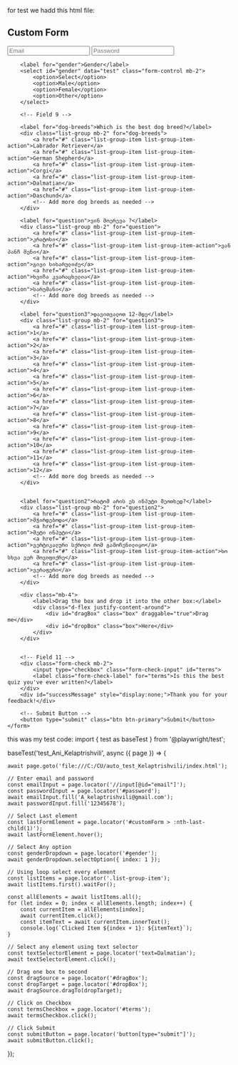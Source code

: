 for test we hadd this html file:
<!DOCTYPE html>
<html lang="en">
<head>
    <meta charset="UTF-8">
    <meta name="viewport" content="width=device-width, initial-scale=1.0">
    <title>Form with Bootstrap and jQuery</title>
    <!-- Bootstrap CSS -->
    <link href="https://maxcdn.bootstrapcdn.com/bootstrap/4.5.2/css/bootstrap.min.css" rel="stylesheet">
    <!-- jQuery library -->
    <script src="https://ajax.googleapis.com/ajax/libs/jquery/3.5.1/jquery.min.js"></script>
    <!-- Bootstrap JS -->
    <script src="https://maxcdn.bootstrapcdn.com/bootstrap/4.5.2/js/bootstrap.min.js"></script>
</head>
<body>

<div class="container mt-5">
    <h2>Custom Form</h2>
    <form id="customForm">
        <!-- Fields 1-8 -->
        <input type="email" id="email" class="form-control mb-2" placeholder="Email" required>
        <input type="password" class="form-control mb-2" id="password" placeholder="Password" required>

        <label for="gender">Gender</label>
        <select id="gender" data="test" class="form-control mb-2">
            <option>Select</option>
            <option>Male</option>
            <option>Female</option>
            <option>Other</option>
        </select>

        <!-- Field 9 -->
        
        <label for="dog-breeds">Which is the best dog breed?</label>
        <div class="list-group mb-2" for="dog-breeds">
            <a href="#" class="list-group-item list-group-item-action">Labrador Retriever</a>
            <a href="#" class="list-group-item list-group-item-action">German Shepherd</a>
            <a href="#" class="list-group-item list-group-item-action">Corgi</a>
            <a href="#" class="list-group-item list-group-item-action">Dalmatian</a>
            <a href="#" class="list-group-item list-group-item-action">Daschund</a>
            <!-- Add more dog breeds as needed -->
        </div>

        <label for="question">ვინ მოერევა ?</label>
        <div class="list-group mb-2" for="question">
            <a href="#" class="list-group-item list-group-item-action">კრატოსი</a>
            <a href="#" class="list-group-item list-group-item-action">ვან პანჩ მენი</a>
            <a href="#" class="list-group-item list-group-item-action">გივი სიხარულიძე</a>
            <a href="#" class="list-group-item list-group-item-action">ხვიჩა კვარაცხელია</a>
            <a href="#" class="list-group-item list-group-item-action">სარუმანი</a>
            <!-- Add more dog breeds as needed -->
        </div>

        <label for="question3">დავითვალოთ 12-მდე</label>
        <div class="list-group mb-2" for="question3">
            <a href="#" class="list-group-item list-group-item-action">1</a>
            <a href="#" class="list-group-item list-group-item-action">2</a>
            <a href="#" class="list-group-item list-group-item-action">3</a>
            <a href="#" class="list-group-item list-group-item-action">4</a>
            <a href="#" class="list-group-item list-group-item-action">5</a>
            <a href="#" class="list-group-item list-group-item-action">6</a>
            <a href="#" class="list-group-item list-group-item-action">7</a>
            <a href="#" class="list-group-item list-group-item-action">8</a>
            <a href="#" class="list-group-item list-group-item-action">9</a>
            <a href="#" class="list-group-item list-group-item-action">10</a>
            <a href="#" class="list-group-item list-group-item-action">11</a>
            <a href="#" class="list-group-item list-group-item-action">12</a>
            <!-- Add more dog breeds as needed -->
        </div>


        <label for="question2">რატომ არის ეს ინპუტი მეოთხედ?</label>
        <div class="list-group mb-2" for="question2">
            <a href="#" class="list-group-item list-group-item-action">მჭირდებოდა</a>
            <a href="#" class="list-group-item list-group-item-action">მეტი ინპუტი</a>
            <a href="#" class="list-group-item list-group-item-action">ვერტიკალური სქროლი რომ გამოჩენილიყო</a>
            <a href="#" class="list-group-item list-group-item-action">ხო სხვა ვერ მოვიფიქრე</a>
            <a href="#" class="list-group-item list-group-item-action">ვერაფერი</a>
            <!-- Add more dog breeds as needed -->
        </div>

        <div class="mb-4">
            <label>Drag the box and drop it into the other box:</label>
            <div class="d-flex justify-content-around">
                <div id="dragBox" class="box" draggable="true">Drag me</div>
                <div id="dropBox" class="box">Here</div>
            </div>
        </div>
        

        <!-- Field 11 -->
        <div class="form-check mb-2">
            <input type="checkbox" class="form-check-input" id="terms">
            <label class="form-check-label" for="terms">Is this the best quiz you've ever written?</label>
        </div>
        <div id="successMessage" style="display:none;">Thank you for your feedback!</div>

        <!-- Submit Button -->
        <button type="submit" class="btn btn-primary">Submit</button>
    </form>
</div>

<script>
    $(document).ready(function(){

        const dragBox = document.getElementById('dragBox');
        const dropBox = document.getElementById('dropBox');



        dragBox.addEventListener('dragstart', function(e) {
            e.dataTransfer.setData('text/plain', e.target.id);
        });

        dropBox.addEventListener('dragover', function(e) {
            e.preventDefault();
        });

        dropBox.addEventListener('drop', function(e) {
            e.preventDefault();
            const draggedElementId = e.dataTransfer.getData('text');
            if (draggedElementId === 'dragBox') {
                dropBox.textContent = 'Dropped!';
                dropBox.classList.add('dropped');
                dragBox.style.visibility = 'hidden';
            }
        });


        // Update score value
        $("#score").on("input", function() {
            $("#scoreValue").text($(this).val());
        });

        // Highlight dog breed on click
        $(".list-group-item").click(function(e) {
            e.preventDefault();
            $(this).toggleClass('active');
        });

        // Display success message after 3 seconds when checkbox is checked
        $("#terms").change(function() {
            if($(this).prop("checked")) {
                setTimeout(function() {
                    $("#successMessage").slideDown();
                }, 3000);
            } else {
                $("#successMessage").slideUp();
            }
        });

        // Redirect on form submission
        $("#customForm").submit(function(event){
            event.preventDefault();
            window.location.href = "https://www.youtube.com/watch?v=dQw4w9WgXcQ&ab_channel=RickAstley";
        });

        let isDragging = false;
        let sliderWidth = $(".slider-container").width();
        let handleWidth = $(".slider-handle").width();
        let maxValue = 5;
        let tickInterval = 1;

        // Generate ticks
        for (let i = 0; i <= maxValue; i += tickInterval) {
            let leftPosition = (i / maxValue) * (sliderWidth - handleWidth);
            let tick = $("<span>").css("left", leftPosition + "px");
            $(".slider-ticks").append(tick);
        }

        $(".slider-handle").mousedown(function(e) {
            isDragging = true;
        });

        $(document).mouseup(function() {
            isDragging = false;
        });

        $(document).mousemove(function(e) {
            if (isDragging) {
                let mouseX = e.pageX - $(".slider-container").offset().left;
                let newLeft = mouseX - (handleWidth / 2);

                if (newLeft < 0) {
                    newLeft = 0;
                } else if (newLeft > sliderWidth - handleWidth) {
                    newLeft = sliderWidth - handleWidth;
                }

                $(".slider-handle").css("left", newLeft + "px");

                // Update value
                let value = Math.round((newLeft / (sliderWidth - handleWidth)) * maxValue);
                $(".slider-value").text(value);
            }
        });


    });
</script>

<style>
    .box {
        width: 100px;
        height: 100px;
        border: 2px solid #333;
        display: flex;
        justify-content: center;
        align-items: center;
        cursor: move;
    }
    #dragBox {
        background-color: #f0f0f0;
    }
    #dropBox {
        background-color: #e0e0e0;
    }
    .dropped {
        background-color: #90EE90 !important;
    }



    .slider-container {
    position: relative;
    width: 300px;
    height: 20px;
    background-color: #e0e0e0;
}

.slider-track {
    position: absolute;
    width: 100%;
    height: 5px;
    top: 50%;
    transform: translateY(-50%);
    background-color: #a0a0a0;
}

.slider-handle {
    position: absolute;
    width: 20px;
    height: 20px;
    top: 50%;
    transform: translateY(-50%);
    background-color: #333;
    cursor: pointer;
}

.slider-ticks span {
    position: absolute;
    width: 1px;
    height: 10px;
    background-color: #666;
    top: 50%;
    transform: translateY(-50%);
}

.slider-value {
    display: inline-block;
    margin-left: 320px;
    text-align: center;
    font-weight: bold;
}

</style>

</body>
</html>

this was my test code:
import { test as baseTest } from '@playwright/test';

baseTest('test_Ani_Kelaptrishvili', async ({ page }) => {

    await page.goto('file:///C:/CU/auto_test_Kelaptrishvili/index.html');

    // Enter email and password
    const emailInput = page.locator('//input[@id="email"]');
    const passwordInput = page.locator('#password');
    await emailInput.fill('A_kelaptrishvili@gmail.com');
    await passwordInput.fill('12345678');

    // Select Last element
    const lastFormElement = page.locator('#customForm > :nth-last-child(1)');
    await lastFormElement.hover();

    // Select Any option
    const genderDropdown = page.locator('#gender');
    await genderDropdown.selectOption({ index: 1 });

    // Using loop select every element
    const listItems = page.locator('.list-group-item');
    await listItems.first().waitFor();

    const allElements = await listItems.all();
    for (let index = 0; index < allElements.length; index++) {
        const currentItem = allElements[index];
        await currentItem.click();
        const itemText = await currentItem.innerText();
        console.log(`Clicked Item ${index + 1}: ${itemText}`);
    }

    // Select any element using text selector
    const textSelectorElement = page.locator('text=Dalmatian');
    await textSelectorElement.click();

    // Drag one box to second
    const dragSource = page.locator('#dragBox');
    const dropTarget = page.locator('#dropBox');
    await dragSource.dragTo(dropTarget);

    // Click on Checkbox
    const termsCheckbox = page.locator('#terms');
    await termsCheckbox.click();

    // Click Submit
    const submitButton = page.locator('button[type="submit"]');
    await submitButton.click();
});
